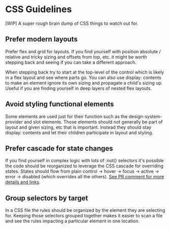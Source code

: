 # CSS Guidelines

[WIP] A super rough brain dump of CSS things to watch out for.

## Prefer modern layouts

Prefer flex and grid for layouts. If you find yourself with position absolute / relative and tricky sizing and offsets from top, etc. it might be worth stepping back and seeing if you can take a different approach.

When stepping back try to start at the top-level of the control which is likely in a flex layout and see where parts go. You can also use display: contents to make an element ignore its own sizing and propagate a child's sizing up. Useful if you are finding yourself in deep layers of nested flex layouts.

## Avoid styling functional elements

Some elements are used just for their function such as the design-system-provider and slot elements. Those elements should not generally be part of layout and given sizing, etc that is important. Instead they should stay display: contents and let their children participate in layout and styling.

## Prefer cascade for state changes

If you find yourself in complex logic with lots of :not() selectors it's possible the code should be reorganized to leverage the CSS cascade for overriding states. States should flow from plain control -> hover -> focus -> active -> error -> disabled (which overrides all the others). [See PR comment for more details and links](https://github.com/ni/nimble/pull/73#discussion_r690792638).

## Group selectors by target

In a CSS file the rules should be organized by the element they are selecting for. Keeping those selectors grouped together makes it easier to scan a file and see the rules impacting a particular element in one location.
